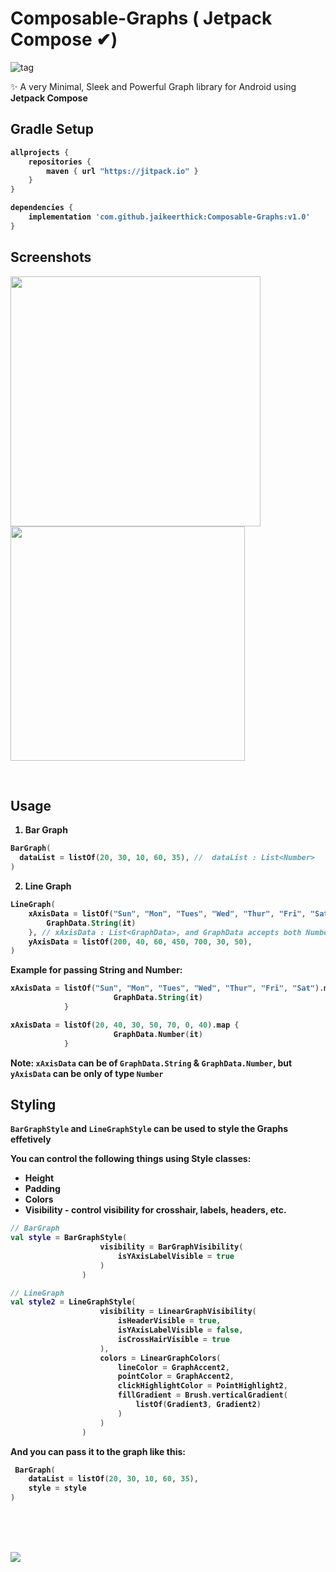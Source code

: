 # Composable-Graphs ( Jetpack Compose ✔)
![tag](https://img.shields.io/github/license/jaikeerthick/Composable-Graphs)

✨ A very Minimal, Sleek and Powerful Graph library for Android using <b>Jetpack Compose<b/>
    
## Gradle Setup

```gradle
allprojects {
    repositories {
        maven { url "https://jitpack.io" }
    }
}

dependencies {
    implementation 'com.github.jaikeerthick:Composable-Graphs:v1.0'
}
```

## Screenshots

<p>
<img width="400px" src="https://raw.githubusercontent.com/jaikeerthick/Composable-Graphs/master/screenshot_1.png" />
<img width="375px" src="https://raw.githubusercontent.com/jaikeerthick/Composable-Graphs/master/screenshot_2.png" />
<p/>
<br/>


## Usage
    
1. Bar Graph

```kotlin
BarGraph(
  dataList = listOf(20, 30, 10, 60, 35), //  dataList : List<Number>
)
```
    
2. Line Graph

```kotlin
LineGraph(
    xAxisData = listOf("Sun", "Mon", "Tues", "Wed", "Thur", "Fri", "Sat").map {
        GraphData.String(it)
    }, // xAxisData : List<GraphData>, and GraphData accepts both Number and String types
    yAxisData = listOf(200, 40, 60, 450, 700, 30, 50),
)
```
    
Example for passing String and Number:
    
```kotlin
xAxisData = listOf("Sun", "Mon", "Tues", "Wed", "Thur", "Fri", "Sat").map {
                       GraphData.String(it)
            }

xAxisData = listOf(20, 40, 30, 50, 70, 0, 40).map {
                       GraphData.Number(it)
            }
``` 
    
<b>Note:<b/> ```xAxisData``` can be of ```GraphData.String``` & ```GraphData.Number```, but ```yAxisData``` can be only of type ```Number```

## Styling
    
```BarGraphStyle``` and ```LineGraphStyle``` can be used to style the Graphs effetively

You can control the following things using Style classes:

- Height
- Padding
- Colors
- Visibility - control visibility for crosshair, labels, headers, etc.
    
``` kotlin
// BarGraph
val style = BarGraphStyle(
                    visibility = BarGraphVisibility(
                        isYAxisLabelVisible = true
                    )
                )

// LineGraph
val style2 = LineGraphStyle(
                    visibility = LinearGraphVisibility(
                        isHeaderVisible = true,
                        isYAxisLabelVisible = false,
                        isCrossHairVisible = true
                    ),
                    colors = LinearGraphColors(
                        lineColor = GraphAccent2,
                        pointColor = GraphAccent2,
                        clickHighlightColor = PointHighlight2,
                        fillGradient = Brush.verticalGradient(
                            listOf(Gradient3, Gradient2)
                        )
                    )
                )
````
And you can pass it to the graph like this:
````kotlin
 BarGraph(
    dataList = listOf(20, 30, 10, 60, 35),
    style = style
)   
````

<br/>
<br/>
<br/>

![](https://forthebadge.com/images/badges/built-with-love.svg)
